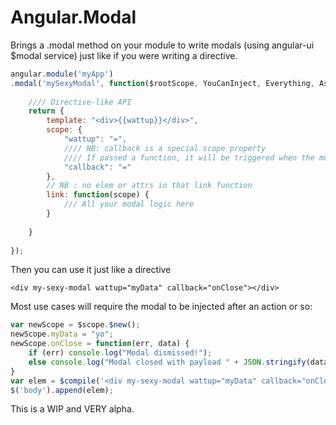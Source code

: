 Angular.Modal
===

Brings a .modal method on your module to write modals (using angular-ui $modal service) just like if you were writing a directive.

```javascript
angular.module('myApp')
.modal('mySexyModal', function($rootScope, YouCanInject, Everything, As, Usual, Here){
    
    //// Directive-like API
    return {
        template: "<div>{{wattup}}</div>",
        scope: {
            "wattup": "=",
            //// NB: callback is a special scope property
            //// If passed a function, it will be triggered when the modal is closed/dismissed
            "callback": "="
        },  
        // NB : no elem or attrs in that link function
        link: function(scope) {
            /// All your modal logic here
        }
        
    }
    
});
```
Then you can use it just like a directive

```
<div my-sexy-modal wattup="myData" callback="onClose"></div>
```

Most use cases will require the modal to be injected after an action or so:

```javascript
var newScope = $scope.$new();
newScope.myData = "yo";
newScope.onClose = function(err, data) {
    if (err) console.log("Modal dismissed!");
    else console.log("Modal closed with payload " + JSON.stringify(data));
}
var elem = $compile('<div my-sexy-modal wattup="myData" callback="onClose"></div>')(newScope);
$('body').append(elem);
```

This is a WIP and VERY alpha. 
